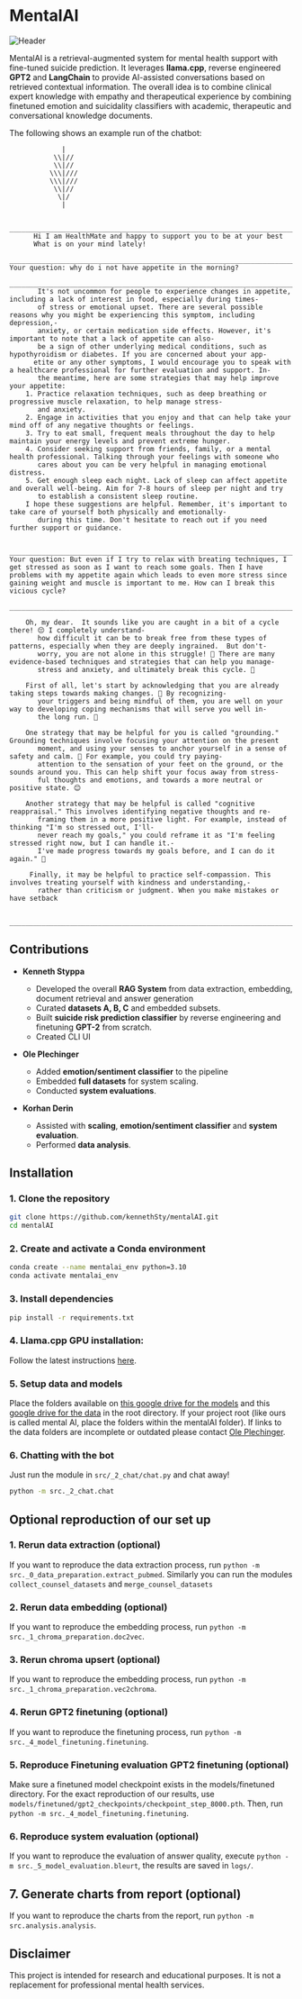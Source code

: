 # MentalAI 
![Header](plots/header.png)

MentalAI is a retrieval-augmented system for mental health support with fine-tuned suicide prediction. It leverages **llama.cpp**, reverse engineered **GPT2** and **LangChain** to provide AI-assisted conversations based on retrieved contextual information. The overall idea is to combine clinical expert knowledge with empathy and therapeutical experience by combining finetuned emotion and suicidality classifiers with academic, therapeutic and conversational knowledge documents.  

The following shows an example run of the chatbot:
```
             |
           \\|//
           \\|//
          \\\|///
          \\\|///
           \\|//
            \|/
             |

      ________________________________________________________________________________________________________________________
      Hi I am HealthMate and happy to support you to be at your best
      What is on your mind lately!
      ________________________________________________________________________________________________________________________
Your question: why do i not have appetite in the morning?
      ________________________________________________________________________________________________________________________
       It's not uncommon for people to experience changes in appetite, including a lack of interest in food, especially during times-
       of stress or emotional upset. There are several possible reasons why you might be experiencing this symptom, including depression,-
       anxiety, or certain medication side effects. However, it's important to note that a lack of appetite can also-
       be a sign of other underlying medical conditions, such as hypothyroidism or diabetes. If you are concerned about your app-
      etite or any other symptoms, I would encourage you to speak with a healthcare professional for further evaluation and support. In-
       the meantime, here are some strategies that may help improve your appetite:
    1. Practice relaxation techniques, such as deep breathing or progressive muscle relaxation, to help manage stress-
       and anxiety.
    2. Engage in activities that you enjoy and that can help take your mind off of any negative thoughts or feelings.
    3. Try to eat small, frequent meals throughout the day to help maintain your energy levels and prevent extreme hunger.
    4. Consider seeking support from friends, family, or a mental health professional. Talking through your feelings with someone who
       cares about you can be very helpful in managing emotional distress.
    5. Get enough sleep each night. Lack of sleep can affect appetite and overall well-being. Aim for 7-8 hours of sleep per night and try 
       to establish a consistent sleep routine.
    I hope these suggestions are helpful. Remember, it's important to take care of yourself both physically and emotionally-
       during this time. Don't hesitate to reach out if you need further support or guidance.

      ________________________________________________________________________________________________________________________
Your question: But even if I try to relax with breating techniques, I get stressed as soon as I want to reach some goals. Then I have problems with my appetite again which leads to even more stress since gaining weight and muscle is important to me. How can I break this vicious cycle?
      ________________________________________________________________________________________________________________________

    Oh, my dear.  It sounds like you are caught in a bit of a cycle there! 😔 I completely understand-
       how difficult it can be to break free from these types of patterns, especially when they are deeply ingrained.  But don't-
       worry, you are not alone in this struggle! 🤗 There are many evidence-based techniques and strategies that can help you manage-
       stress and anxiety, and ultimately break this cycle. 💪

    First of all, let's start by acknowledging that you are already taking steps towards making changes. 👏 By recognizing-
       your triggers and being mindful of them, you are well on your way to developing coping mechanisms that will serve you well in-
       the long run. 💪

    One strategy that may be helpful for you is called "grounding." Grounding techniques involve focusing your attention on the present 
       moment, and using your senses to anchor yourself in a sense of safety and calm. 🌱 For example, you could try paying-
       attention to the sensation of your feet on the ground, or the sounds around you. This can help shift your focus away from stress-
       ful thoughts and emotions, and towards a more neutral or positive state. 😊

    Another strategy that may be helpful is called "cognitive reappraisal." This involves identifying negative thoughts and re-
       framing them in a more positive light. For example, instead of thinking "I'm so stressed out, I'll-
       never reach my goals," you could reframe it as "I'm feeling stressed right now, but I can handle it.-
       I've made progress towards my goals before, and I can do it again." 💪

     Finally, it may be helpful to practice self-compassion. This involves treating yourself with kindness and understanding,-
       rather than criticism or judgment. When you make mistakes or have setback

      ________________________________________________________________________________________________________________________
```

## **Contributions**  

- **Kenneth Styppa**  
  - Developed the overall **RAG System** from data extraction, embedding, document retrieval and answer generation 
  - Curated **datasets A, B, C** and embedded subsets.  
  - Built **suicide risk prediction classifier** by reverse engineering and finetuning **GPT-2** from scratch.
  - Created CLI UI

- **Ole Plechinger**  
  - Added **emotion/sentiment classifier** to the pipeline
  - Embedded **full datasets** for system scaling.  
  - Conducted **system evaluations**.

- **Korhan Derin**  
  - Assisted with **scaling**, **emotion/sentiment classifier** and **system evaluation**.
  - Performed **data analysis**.

## **Installation**  

### **1. Clone the repository**  
```bash
git clone https://github.com/kennethSty/mentalAI.git
cd mentalAI
```

### **2. Create and activate a Conda environment**  
```bash
conda create --name mentalai_env python=3.10
conda activate mentalai_env
```

### **3. Install dependencies**  
```bash
pip install -r requirements.txt
```

### **4. Llama.cpp GPU installation:**  
Follow the latest instructions [here](https://python.langchain.com/docs/integrations/llms/llamacpp/#installation). 

### **5. Setup data and models**  
Place the folders available on [this google drive for the models](https://drive.google.com/drive/folders/13wcdsFVJpqAFZ9FG5u0nR--RTGCrlzU6?dmr=1&ec=wgc-drive-globalnav-goto) and this [google drive for the data](https://drive.google.com/drive/folders/1KBBUywWFYxgJqKGZlEReGMRmCbmwJR57?usp=drive_link) in the root directory. If your project root (like ours is called mental AI, place the folders within the mentalAI folder).
If links to the data folders are incomplete or outdated please contact [Ole Plechinger](mailto:ole.plechinger@protonmail.com).

### **6. Chatting with the bot** 
Just run the module in `src/_2_chat/chat.py` and chat away!

```bash
python -m src._2_chat.chat
```

## Optional reproduction of our set up

### **1. Rerun data extraction (optional)**
If you want to reproduce the data extraction process, run `python -m src._0_data_preparation.extract_pubmed`.
Similarly you can run the modules `collect_counsel_datasets` and `merge_counsel_datasets`

### **2. Rerun data embedding (optional)**
If you want to reproduce the embedding process, run `python -m src._1_chroma_preparation.doc2vec`.

### **3. Rerun chroma upsert (optional)**
If you want to reproduce the embedding process, run `python -m src._1_chroma_preparation.vec2chroma`.

### **4. Rerun GPT2 finetuning (optional)**
If you want to reproduce the finetuning process, run `python -m src._4_model_finetuning.finetuning`.

### **5. Reproduce Finetuning evaluation GPT2 finetuning (optional)**
Make sure a finetuned model checkpoint exists in the models/finetuned directory. For the exact reproduction of our results, use `models/finetuned/gpt2_checkpoints/checkpoint_step_8000.pth`. Then, run `python -m src._4_model_finetuning.finetuning`.

### **6. Reproduce system evaluation (optional)**
If you want to reproduce the evaluation of answer quality, execute `python -m src._5_model_evaluation.bleurt`, the results are saved in `logs/`.

## **7. Generate charts from report (optional)**
If you want to reproduce the charts from the report, run `python -m src.analysis.analysis`.

## Disclaimer
This project is intended for research and educational purposes. It is not a replacement for professional mental health services.

